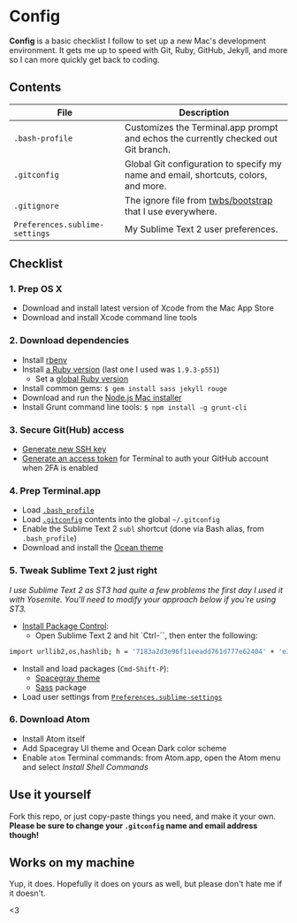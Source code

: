 # Config

**Config** is a basic checklist I follow to set up a new Mac's development environment. It gets me up to speed with Git, Ruby, GitHub, Jekyll, and more so I can more quickly get back to coding.

## Contents

| File | Description |
| --- | --- |
| `.bash-profile` | Customizes the Terminal.app prompt and echos the currently checked out Git branch. |
| `.gitconfig` | Global Git configuration to specify my name and email, shortcuts, colors, and more. |
| `.gitignore` | The ignore file from [twbs/bootstrap](https://github.com/twbs/bootstrap) that I use everywhere. |
| `Preferences.sublime-settings` | My Sublime Text 2 user preferences. |

## Checklist

### 1. Prep OS X

- Download and install latest version of Xcode from the Mac App Store
- Download and install Xcode command line tools

### 2. Download dependencies

- Install [rbenv](https://github.com/sstephenson/rbenv)
- Install [a Ruby version](https://github.com/sstephenson/rbenv#installing-ruby-versions) (last one I used was `1.9.3-p551`)
  - Set a [global Ruby version](https://github.com/sstephenson/rbenv#rbenv-global)
- Install common gems: `$ gem install sass jekyll rouge`
- Download and run the [Node.js Mac installer](http://nodejs.org/download/)
- Install Grunt command line tools: `$ npm install -g grunt-cli`

### 3. Secure Git(Hub) access

- [Generate new SSH key](https://help.github.com/articles/generating-ssh-keys/)
- [Generate an access token](https://help.github.com/articles/creating-an-access-token-for-command-line-use/) for Terminal to auth your GitHub account when 2FA is enabled

### 4. Prep Terminal.app

- Load [`.bash_profile`](/.bash_profile)
- Load [`.gitconfig`](/.gitconfig) contents into the global `~/.gitconfig`
- Enable the Sublime Text 2 `subl` shortcut (done via Bash alias, from `.bash_profile`)
- Download and install the [Ocean theme](https://github.com/mdo/ocean-terminal)

### 5. Tweak Sublime Text 2 just right

*I use Sublime Text 2 as ST3 had quite a few problems the first day I used it with Yosemite. You'll need to modify your approach below if you're using ST3.*

- [Install Package Control](https://sublime.wbond.net/installation):
  - Open Sublime Text 2 and hit `Ctrl-\``, then enter the following:
```bash
import urllib2,os,hashlib; h = '7183a2d3e96f11eeadd761d777e62404' + 'e330c659d4bb41d3bdf022e94cab3cd0'; pf = 'Package Control.sublime-package'; ipp = sublime.installed_packages_path(); os.makedirs( ipp ) if not os.path.exists(ipp) else None; urllib2.install_opener( urllib2.build_opener( urllib2.ProxyHandler()) ); by = urllib2.urlopen( 'http://packagecontrol.io/' + pf.replace(' ', '%20')).read(); dh = hashlib.sha256(by).hexdigest(); open( os.path.join( ipp, pf), 'wb' ).write(by) if dh == h else None; print('Error validating download (got %s instead of %s), please try manual install' % (dh, h) if dh != h else 'Please restart Sublime Text to finish installation')
```
- Install and load packages (`Cmd-Shift-P`):
  - [Spacegray theme](http://kkga.github.io/spacegray/)
  - [Sass](http://sass-lang.com) package
- Load user settings from [`Preferences.sublime-settings`](/Preferences.sublime-settings)

### 6. Download Atom

- Install Atom itself
- Add Spacegray UI theme and Ocean Dark color scheme
- Enable `atom` Terminal commands: from Atom.app, open the Atom menu and select *Install Shell Commands*

## Use it yourself

Fork this repo, or just copy-paste things you need, and make it your own. **Please be sure to change your `.gitconfig` name and email address though!**

## Works on my machine

Yup, it does. Hopefully it does on yours as well, but please don't hate me if it doesn't.

<3
